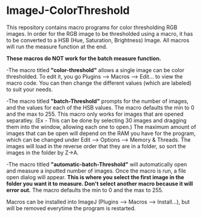 # ImageJ-ColorThreshold

This repository contains macro programs for color thresholding RGB images. In order for the RGB image to be thresholded using a macro, it has to be converted to a HSB (Hue, Saturation, Brightness) Image. All macros will run the measure function at the end. 

**These macros do NOT work for the batch measure function.**

-The macro titled **"color-threshold"** allows a single image can be color thresholded. To edit it, you go Plugins --> Macros --> Edit... to view the macro code. You can then change the different values (which are labeled) to suit your needs. 

-The macro titled **"batch-Threshold"** prompts for the number of images, and the values for each of the HSB values. The macro defaults the min to 0 and the max to 255. This macro only works for images that are opened separatley. (Ex - This can be done by selecting 30 images and dragging them into the window, allowing each one to open.) The maximum amount of images that can be open will depend on the RAM you have for the program, which can be changed under Edit --> Options --> Memory & Threads. The images will load in the reverse order that they are in a folder, so sort the images in the folder by Z->A.

-The macro titled **"automatic-batch-Threshold"** will automatically open and measure a inputted number of images. Once the macro is run, a file open dialog will appear. **This is where you select the first image in the folder you want it to measure. Don't select another macro because it will error out.** The macro defaults the min to 0 and the max to 255. 


Macros can be installed into ImageJ (Plugins --> Macros --> Install...), but will be removed everytime the program is restarted.
